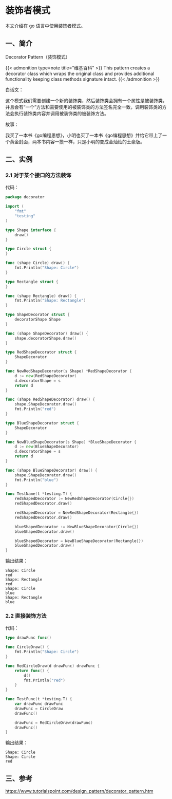 # 装饰者模式


本文介绍在 go 语言中使用装饰者模式。

<!-- more -->

## 一、简介
Decorator Pattern（装饰模式）

{{< admonition type=note title="维基百科" >}}
This pattern creates a decorator class which wraps the original class and provides additional functionality keeping class methods signature intact.
{{< /admonition >}}

白话文：

这个模式我们需要创建一个新的装饰类，然后装饰类会拥有一个属性是被装饰类，并且会有“一个”方法和需要使用的被装饰类的方法签名完全一致，调用装饰类的方法会执行装饰类内容并调用被装饰类的被装饰方法。

故事：

我买了一本书《go编程思想》，小明也买了一本书《go编程思想》并给它带上了一个黄金封面，两本书内容一摸一样，只是小明的变成金灿灿的土豪版。

## 二、实例

### 2.1 对于某个接口的方法装饰

代码：

```go
package decorator

import (
	"fmt"
	"testing"
)

type Shape interface {
	draw()
}

type Circle struct {
}

func (shape Circle) draw() {
	fmt.Println("Shape: Circle")
}

type Rectangle struct {
}

func (shape Rectangle) draw() {
	fmt.Println("Shape: Rectangle")
}

type ShapeDecorator struct {
	decoratorShape Shape
}

func (shape ShapeDecorator) draw() {
	shape.decoratorShape.draw()
}

type RedShapeDecorator struct {
	ShapeDecorator
}

func NewRedShapeDecorator(s Shape) *RedShapeDecorator {
	d := new(RedShapeDecorator)
	d.decoratorShape = s
	return d
}

func (shape RedShapeDecorator) draw() {
	shape.ShapeDecorator.draw()
	fmt.Println("red")
}

type BlueShapeDecorator struct {
	ShapeDecorator
}

func NewBlueShapeDecorator(s Shape) *BlueShapeDecorator {
	d := new(BlueShapeDecorator)
	d.decoratorShape = s
	return d
}

func (shape BlueShapeDecorator) draw() {
	shape.ShapeDecorator.draw()
	fmt.Println("blue")
}

func TestName(t *testing.T) {
	redShapedDecorator := NewRedShapeDecorator(Circle{})
	redShapedDecorator.draw()

	redShapedDecorator = NewRedShapeDecorator(Rectangle{})
	redShapedDecorator.draw()

	blueShapedDecorator := NewBlueShapeDecorator(Circle{})
	blueShapedDecorator.draw()

	blueShapedDecorator = NewBlueShapeDecorator(Rectangle{})
	blueShapedDecorator.draw()
}
```

输出结果：

```text
Shape: Circle
red
Shape: Rectangle
red
Shape: Circle
blue
Shape: Rectangle
blue
```

### 2.2 直接装饰方法

代码：

```go
type drawFunc func()

func CircleDraw() {
	fmt.Println("Shape: Circle")
}

func RedCircleDraw(d drawFunc) drawFunc {
	return func() {
		d()
		fmt.Println("red")
	}
}

func TestFunc(t *testing.T) {
	var drawFunc drawFunc
	drawFunc = CircleDraw
	drawFunc()

	drawFunc = RedCircleDraw(drawFunc)
	drawFunc()
}
```

输出结果：

```Text
Shape: Circle
Shape: Circle
red
```

## 三、参考
https://www.tutorialspoint.com/design_pattern/decorator_pattern.htm

